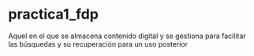 # practica1_fdp
Aquel en el que se almacena contenido digital y se gestiona para facilitar las búsquedas y su recuperación para un uso posterior
